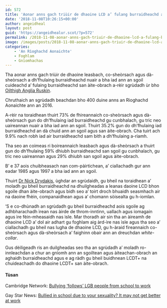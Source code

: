 ```yaml
---
id: 572
title: 'Aonar anns gach triùir de dhaoine LCD a’ fulang burraidheachd ann an sgoil agus san àite-obrach'
date: '2018-11-08T10:26:15+00:00'
author: angeidheal
layout: post
guid: 'https://angeidhealur.scot/?p=572'
permalink: /2018-11-08-aonar-anns-gach-triuir-de-dhaoine-lcd-a-fulang-burraidheachd-ann-an-sgoil-agus-san-aite-obrach/
image: /images/posts/2018-11-08-aonar-anns-gach-triuir-de-dhaoine-lcd-a-fulang-burraidheachd-ann-an-sgoil-agus-san-aite-obrach.webp
categories:
    - 'An Rìoghachd Aonaichte'
    - Foghlam
    - Gnìomhachas
---
```


Tha aonar anns gach triùir de dhaoine leasbach, co-sheòrsach agus dà-sheòrsach a dh’fhulaing burraidheachd nuair a bha iad ann an sgoil cuideachd a’ fulaing burraidheachd san àite-obrach a-rèir sgrùdadh ùr bho [Oilthigh Anglia Ruskin](https://www.anglia.ac.uk/).

Chruthaich an sgrùdadh beachdan bho 400 duine anns an Rìoghachd Aonaichte ann an 2016.

A-rèir na toraidhean thuirt 73% de fhireannaich co-sheòrsach agus dà-sheòrsach gun do dh’fhulaing iad burraidheachd gu cunbhalach, gu tric neo uaireannan nuair a bha iad ann an sgoil. Thuirt 35.2% gun do dh’fhulaing iad burraidheachd an dà chuid ann an sgoil agus san àite-obrach. Cha tuirt ach 9.9% nach robh iad air burraidheachd sam bith a dh’fhulaing a-riamh.

Tha seo an coimeas ri boireannaich leasbach agus dà-sheòrsach a thuirt gun do dh’fhulaing 59% dhiubh burraidheachd san sgoil gu cunbhalach, gu tric neo uaireannan agus 29% dhiubh san sgoil agus àite-obrach.

B’ e 37 aois chuibheasach nan com-pàirtichean, a’ ciallachadh gur ann eadar 1985 agus 1997 a bha iad ann an sgoil.

Thuirt [Dr Nick Drydakis](https://www.anglia.ac.uk/lord-ashcroft-international-business-school/about/economics-and-international-business/people/nick-drydakis), ùghdar an sgrùdaidh, gu bheil na toraidhean a’ moladh gu bheil burraidheachd na dhuilgheadas a leanas daoine LCD bhon sgoile dhan àite-obrach agus bidh seo a’ toirt droch bhuaidh seasmhach air na daoine fhèin, companaidhean agus a’ chomann sòisealta gu h-iomlan.

‘S e co-dhùnadh an sgrùdadh gu bheil burraidheachd aois sgoile ag adhbharachadh ìrean nas àirde de throm-inntinn, uallach agus iomagain agus ìre fèin-mheasaidh nas ìsle. Mar thoradh air sin tha an àireamh de dhaoine LCD a’ dol air adhart gu foghlam aig àrd-ìre nas ìsle agus tha seo a’ ciallachadh gu bheil nas lugha de dhaoine LCD, gu h-àraid fireannaich co-sheòrsach agus dà-sheòrsach a’ faighinn obair ann an dreuchdan *white-collar*.

Gus dèiligeadh ris an duilgheadas seo tha an sgrùdadh a’ moladh ro-innleachdan a chur an gnìomh ann an sgoiltean agus àiteachan-obrach an aghaidh burraidheachd agus e ag ràdh gu bheil buidhnean LCDT+ na chuideachadh do dhaoine LCDT+ san àite-obrach.

#### Tùsan

Cambridge Network: [Bullying ‘follows’ LGB people from school to work](https://www.cambridgenetwork.co.uk/news/bullying-follows-lgb-people-from-school-to-work/)

Gay Star News: [Bullied in school due to your sexuality? It may not get better at work](https://www.gaystarnews.com/article/bullied-school-work/)
